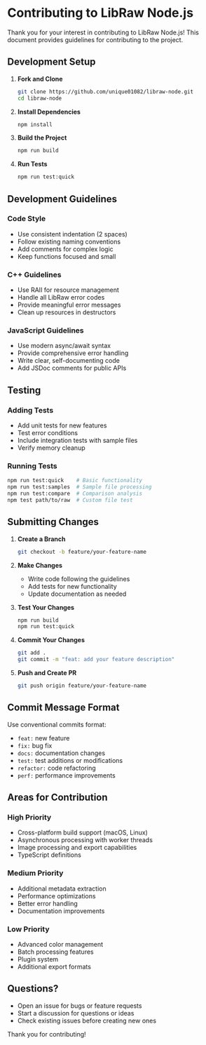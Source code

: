 # Contributing to LibRaw Node.js

Thank you for your interest in contributing to LibRaw Node.js! This document provides guidelines for contributing to the project.

## Development Setup

1. **Fork and Clone**

   ```bash
   git clone https://github.com/unique01082/libraw-node.git
   cd libraw-node
   ```

2. **Install Dependencies**

   ```bash
   npm install
   ```

3. **Build the Project**

   ```bash
   npm run build
   ```

4. **Run Tests**
   ```bash
   npm run test:quick
   ```

## Development Guidelines

### Code Style

- Use consistent indentation (2 spaces)
- Follow existing naming conventions
- Add comments for complex logic
- Keep functions focused and small

### C++ Guidelines

- Use RAII for resource management
- Handle all LibRaw error codes
- Provide meaningful error messages
- Clean up resources in destructors

### JavaScript Guidelines

- Use modern async/await syntax
- Provide comprehensive error handling
- Write clear, self-documenting code
- Add JSDoc comments for public APIs

## Testing

### Adding Tests

- Add unit tests for new features
- Test error conditions
- Include integration tests with sample files
- Verify memory cleanup

### Running Tests

```bash
npm run test:quick    # Basic functionality
npm run test:samples  # Sample file processing
npm run test:compare  # Comparison analysis
npm test path/to/raw  # Custom file test
```

## Submitting Changes

1. **Create a Branch**

   ```bash
   git checkout -b feature/your-feature-name
   ```

2. **Make Changes**

   - Write code following the guidelines
   - Add tests for new functionality
   - Update documentation as needed

3. **Test Your Changes**

   ```bash
   npm run build
   npm run test:quick
   ```

4. **Commit Your Changes**

   ```bash
   git add .
   git commit -m "feat: add your feature description"
   ```

5. **Push and Create PR**
   ```bash
   git push origin feature/your-feature-name
   ```

## Commit Message Format

Use conventional commits format:

- `feat:` new feature
- `fix:` bug fix
- `docs:` documentation changes
- `test:` test additions or modifications
- `refactor:` code refactoring
- `perf:` performance improvements

## Areas for Contribution

### High Priority

- Cross-platform build support (macOS, Linux)
- Asynchronous processing with worker threads
- Image processing and export capabilities
- TypeScript definitions

### Medium Priority

- Additional metadata extraction
- Performance optimizations
- Better error handling
- Documentation improvements

### Low Priority

- Advanced color management
- Batch processing features
- Plugin system
- Additional export formats

## Questions?

- Open an issue for bugs or feature requests
- Start a discussion for questions or ideas
- Check existing issues before creating new ones

Thank you for contributing!
